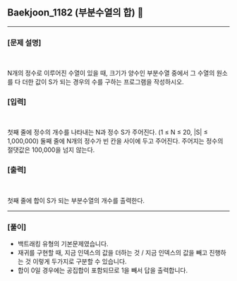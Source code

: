## Baekjoon_1182 (부분수열의 합) 🚀
___


### **[문제 설명]**
<br>

N개의 정수로 이루어진 수열이 있을 때, 크기가 양수인 부분수열 중에서 그 수열의 원소를 다 더한 값이 S가 되는 경우의 수를 구하는 프로그램을 작성하시오.


### **[입력]**
<br>

첫째 줄에 정수의 개수를 나타내는 N과 정수 S가 주어진다. (1 ≤ N ≤ 20, |S| ≤ 1,000,000) 둘째 줄에 N개의 정수가 빈 칸을 사이에 두고 주어진다. 주어지는 정수의 절댓값은 100,000을 넘지 않는다.

### **[출력]**
<br>

첫째 줄에 합이 S가 되는 부분수열의 개수를 출력한다.

___


### **[풀이]**

- 백트래킹 유형의 기본문제였습니다.
- 재귀를 구현할 때, 지금 인덱스의 값을 더하는 것 / 지금 인덱스의 값을 빼고 진행하는 것 이렇게 두가지로 구분할 수 있습니다.
- 합이 0일 경우에는 공집합이 포함되므로 1을 빼서 답을 출력합니다.
 